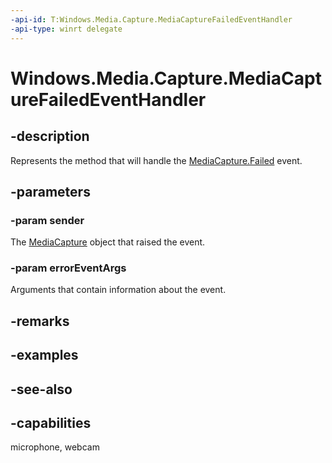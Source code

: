 ```yaml
---
-api-id: T:Windows.Media.Capture.MediaCaptureFailedEventHandler
-api-type: winrt delegate
---
```

<!-- Delegate syntax.
public delegate void MediaCaptureFailedEventHandler(Windows.Media.Capture.MediaCapture sender, Windows.Media.Capture.MediaCaptureFailedEventArgs errorEventArgs)
-->
# Windows.Media.Capture.MediaCaptureFailedEventHandler

## -description
Represents the method that will handle the [MediaCapture.Failed](mediacapture_failed.md) event.

## -parameters
### -param sender
The [MediaCapture](mediacapture.md) object that raised the event.

### -param errorEventArgs
Arguments that contain information about the event.


## -remarks

## -examples

## -see-also


## -capabilities
microphone, webcam
